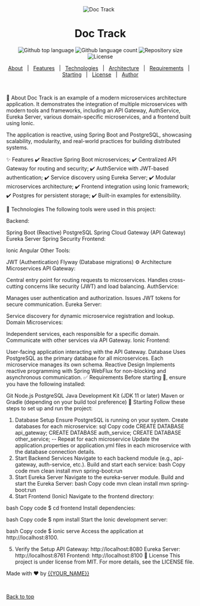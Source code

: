 <div align="center" id="top"> <img src="./.github/app.gif" alt="Doc Track" />
 

<!-- <a href="https://doctrack.netlify.app">Demo</a> --> </div> <h1 align="center">Doc Track</h1> <p align="center"> <img alt="Github top language" src="https://img.shields.io/github/languages/top/{{YOUR_GITHUB_USERNAME}}/doc-track?color=56BEB8"> <img alt="Github language count" src="https://img.shields.io/github/languages/count/{{YOUR_GITHUB_USERNAME}}/doc-track?color=56BEB8"> <img alt="Repository size" src="https://img.shields.io/github/repo-size/{{YOUR_GITHUB_USERNAME}}/doc-track?color=56BEB8"> <img alt="License" src="https://img.shields.io/github/license/{{YOUR_GITHUB_USERNAME}}/doc-track?color=56BEB8"> </p> <p align="center"> <a href="#dart-about">About</a> &#xa0; | &#xa0; <a href="#sparkles-features">Features</a> &#xa0; | &#xa0; <a href="#rocket-technologies">Technologies</a> &#xa0; | &#xa0; <a href="#gear-architecture">Architecture</a> &#xa0; | &#xa0; <a href="#white_check_mark-requirements">Requirements</a> &#xa0; | &#xa0; <a href="#checkered_flag-starting">Starting</a> &#xa0; | &#xa0; <a href="#memo-license">License</a> &#xa0; | &#xa0; <a href="https://github.com/{{YOUR_GITHUB_USERNAME}}" target="_blank">Author</a> </p> <br>
:dart: About
Doc Track is an example of a modern microservices architecture application. It demonstrates the integration of multiple microservices with modern tools and frameworks, including an API Gateway, AuthService, Eureka Server, various domain-specific microservices, and a frontend built using Ionic.

The application is reactive, using Spring Boot and PostgreSQL, showcasing scalability, modularity, and real-world practices for building distributed systems.

:sparkles: Features
:heavy_check_mark: Reactive Spring Boot microservices;
:heavy_check_mark: Centralized API Gateway for routing and security;
:heavy_check_mark: AuthService with JWT-based authentication;
:heavy_check_mark: Service discovery using Eureka Server;
:heavy_check_mark: Modular microservices architecture;
:heavy_check_mark: Frontend integration using Ionic framework;
:heavy_check_mark: Postgres for persistent storage;
:heavy_check_mark: Built-in examples for extensibility.

:rocket: Technologies
The following tools were used in this project:

Backend:

Spring Boot (Reactive)
PostgreSQL
Spring Cloud Gateway (API Gateway)
Eureka Server
Spring Security
Frontend:

Ionic
Angular
Other Tools:

JWT (Authentication)
Flyway (Database migrations)
:gear: Architecture
Microservices
API Gateway:

Central entry point for routing requests to microservices.
Handles cross-cutting concerns like security (JWT) and load balancing.
AuthService:

Manages user authentication and authorization.
Issues JWT tokens for secure communication.
Eureka Server:

Service discovery for dynamic microservice registration and lookup.
Domain Microservices:

Independent services, each responsible for a specific domain.
Communicate with other services via API Gateway.
Ionic Frontend:

User-facing application interacting with the API Gateway.
Database
Uses PostgreSQL as the primary database for all microservices.
Each microservice manages its own schema.
Reactive Design
Implements reactive programming with Spring WebFlux for non-blocking and asynchronous communication.
:white_check_mark: Requirements
Before starting :checkered_flag:, ensure you have the following installed:

Git
Node.js
PostgreSQL
Java Development Kit (JDK 11 or later)
Maven or Gradle (depending on your build tool preference)
:checkered_flag: Starting
Follow these steps to set up and run the project:

1. Database Setup
Ensure PostgreSQL is running on your system.
Create databases for each microservice:
sql
Copy code
CREATE DATABASE api_gateway;
CREATE DATABASE auth_service;
CREATE DATABASE other_service; -- Repeat for each microservice
Update the application.properties or application.yml files in each microservice with the database connection details.
2. Start Backend Services
Navigate to each backend module (e.g., api-gateway, auth-service, etc.).
Build and start each service:
bash
Copy code
mvn clean install
mvn spring-boot:run
3. Start Eureka Server
Navigate to the eureka-server module.
Build and start the Eureka Server:
bash
Copy code
mvn clean install
mvn spring-boot:run
4. Start Frontend (Ionic)
Navigate to the frontend directory:

bash
Copy code
$ cd frontend
Install dependencies:

bash
Copy code
$ npm install
Start the Ionic development server:

bash
Copy code
$ ionic serve
Access the application at http://localhost:8100.

5. Verify the Setup
API Gateway: http://localhost:8080
Eureka Server: http://localhost:8761
Frontend: http://localhost:8100
:memo: License
This project is under license from MIT. For more details, see the LICENSE file.

Made with :heart: by <a href="https://github.com/{{YOUR_GITHUB_USERNAME}}" target="_blank">{{YOUR_NAME}}</a>

 

<a href="#top">Back to top</a>